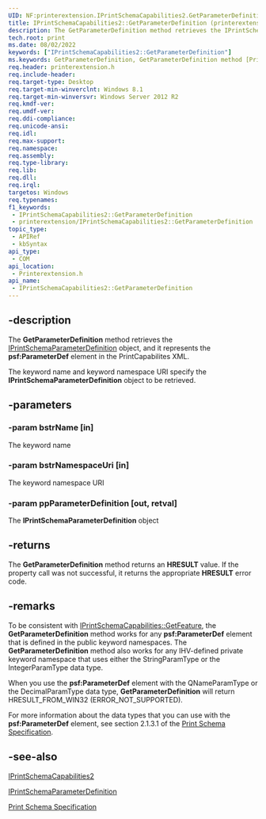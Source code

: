 ```yaml
---
UID: NF:printerextension.IPrintSchemaCapabilities2.GetParameterDefinition
title: IPrintSchemaCapabilities2::GetParameterDefinition (printerextension.h)
description: The GetParameterDefinition method retrieves the IPrintSchemaParameterDefinition object, and it represents the psf:ParameterDef element in the PrintCapabilites XML.
tech.root: print
ms.date: 08/02/2022
keywords: ["IPrintSchemaCapabilities2::GetParameterDefinition"]
ms.keywords: GetParameterDefinition, GetParameterDefinition method [Print Devices], GetParameterDefinition method [Print Devices],IPrintSchemaCapabilities2 interface, IPrintSchemaCapabilities2 interface [Print Devices],GetParameterDefinition method, IPrintSchemaCapabilities2.GetParameterDefinition, IPrintSchemaCapabilities2::GetParameterDefinition, print.iprintschemacapabilities2_getparameterdefinition, printerextension/IPrintSchemaCapabilities2::GetParameterDefinition
req.header: printerextension.h
req.include-header: 
req.target-type: Desktop
req.target-min-winverclnt: Windows 8.1
req.target-min-winversvr: Windows Server 2012 R2
req.kmdf-ver: 
req.umdf-ver: 
req.ddi-compliance: 
req.unicode-ansi: 
req.idl: 
req.max-support: 
req.namespace: 
req.assembly: 
req.type-library: 
req.lib: 
req.dll: 
req.irql: 
targetos: Windows
req.typenames: 
f1_keywords:
 - IPrintSchemaCapabilities2::GetParameterDefinition
 - printerextension/IPrintSchemaCapabilities2::GetParameterDefinition
topic_type:
 - APIRef
 - kbSyntax
api_type:
 - COM
api_location:
 - Printerextension.h
api_name:
 - IPrintSchemaCapabilities2::GetParameterDefinition
---
```


## -description

The **GetParameterDefinition** method retrieves the [IPrintSchemaParameterDefinition](./nn-printerextension-iprintschemaparameterdefinition.md) object, and it  represents the **psf:ParameterDef** element in the PrintCapabilites XML.

 The keyword name and keyword namespace URI specify the **IPrintSchemaParameterDefinition** object to be retrieved.

## -parameters

### -param bstrName [in]

The keyword name

### -param bstrNamespaceUri [in]

The keyword namespace URI

### -param ppParameterDefinition [out, retval]

The **IPrintSchemaParameterDefinition** object

## -returns

The **GetParameterDefinition** method returns an **HRESULT** value. If the property call was not successful, it returns the appropriate **HRESULT** error code.

## -remarks

To be consistent with [IPrintSchemaCapabilities::GetFeature](./nf-printerextension-iprintschemacapabilities-getfeature.md), the **GetParameterDefinition** method works for any **psf:ParameterDef** element that is defined in the public keyword namespaces.  The **GetParameterDefinition** method also works for any IHV-defined  private keyword namespace that uses  either the StringParamType or the IntegerParamType data type.

When you use the **psf:ParameterDef** element with the QNameParamType or the DecimalParamType data type, **GetParameterDefinition** will return HRESULT_FROM_WIN32 (ERROR_NOT_SUPPORTED).

For more information about the data types that you can use with the **psf:ParameterDef** element, see section 2.1.3.1 of the [Print Schema Specification](https://download.microsoft.com/download/d/e/c/deca6e6b-3e81-48e7-b7ef-6d92a547d03c/print-schema-spec-2-0.zip).

## -see-also

[IPrintSchemaCapabilities2](./nn-printerextension-iprintschemacapabilities2.md)

[IPrintSchemaParameterDefinition](./nn-printerextension-iprintschemaparameterdefinition.md)

[Print Schema Specification](https://download.microsoft.com/download/d/e/c/deca6e6b-3e81-48e7-b7ef-6d92a547d03c/print-schema-spec-2-0.zip)
